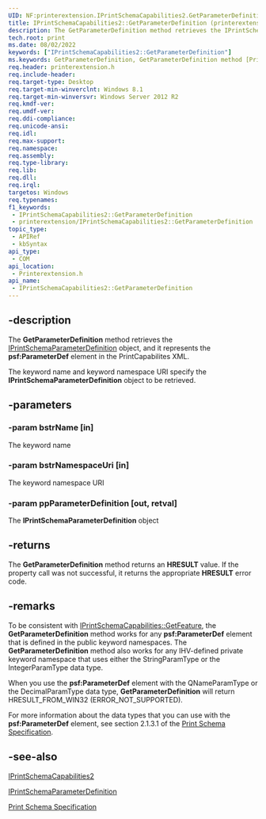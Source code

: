 ```yaml
---
UID: NF:printerextension.IPrintSchemaCapabilities2.GetParameterDefinition
title: IPrintSchemaCapabilities2::GetParameterDefinition (printerextension.h)
description: The GetParameterDefinition method retrieves the IPrintSchemaParameterDefinition object, and it represents the psf:ParameterDef element in the PrintCapabilites XML.
tech.root: print
ms.date: 08/02/2022
keywords: ["IPrintSchemaCapabilities2::GetParameterDefinition"]
ms.keywords: GetParameterDefinition, GetParameterDefinition method [Print Devices], GetParameterDefinition method [Print Devices],IPrintSchemaCapabilities2 interface, IPrintSchemaCapabilities2 interface [Print Devices],GetParameterDefinition method, IPrintSchemaCapabilities2.GetParameterDefinition, IPrintSchemaCapabilities2::GetParameterDefinition, print.iprintschemacapabilities2_getparameterdefinition, printerextension/IPrintSchemaCapabilities2::GetParameterDefinition
req.header: printerextension.h
req.include-header: 
req.target-type: Desktop
req.target-min-winverclnt: Windows 8.1
req.target-min-winversvr: Windows Server 2012 R2
req.kmdf-ver: 
req.umdf-ver: 
req.ddi-compliance: 
req.unicode-ansi: 
req.idl: 
req.max-support: 
req.namespace: 
req.assembly: 
req.type-library: 
req.lib: 
req.dll: 
req.irql: 
targetos: Windows
req.typenames: 
f1_keywords:
 - IPrintSchemaCapabilities2::GetParameterDefinition
 - printerextension/IPrintSchemaCapabilities2::GetParameterDefinition
topic_type:
 - APIRef
 - kbSyntax
api_type:
 - COM
api_location:
 - Printerextension.h
api_name:
 - IPrintSchemaCapabilities2::GetParameterDefinition
---
```


## -description

The **GetParameterDefinition** method retrieves the [IPrintSchemaParameterDefinition](./nn-printerextension-iprintschemaparameterdefinition.md) object, and it  represents the **psf:ParameterDef** element in the PrintCapabilites XML.

 The keyword name and keyword namespace URI specify the **IPrintSchemaParameterDefinition** object to be retrieved.

## -parameters

### -param bstrName [in]

The keyword name

### -param bstrNamespaceUri [in]

The keyword namespace URI

### -param ppParameterDefinition [out, retval]

The **IPrintSchemaParameterDefinition** object

## -returns

The **GetParameterDefinition** method returns an **HRESULT** value. If the property call was not successful, it returns the appropriate **HRESULT** error code.

## -remarks

To be consistent with [IPrintSchemaCapabilities::GetFeature](./nf-printerextension-iprintschemacapabilities-getfeature.md), the **GetParameterDefinition** method works for any **psf:ParameterDef** element that is defined in the public keyword namespaces.  The **GetParameterDefinition** method also works for any IHV-defined  private keyword namespace that uses  either the StringParamType or the IntegerParamType data type.

When you use the **psf:ParameterDef** element with the QNameParamType or the DecimalParamType data type, **GetParameterDefinition** will return HRESULT_FROM_WIN32 (ERROR_NOT_SUPPORTED).

For more information about the data types that you can use with the **psf:ParameterDef** element, see section 2.1.3.1 of the [Print Schema Specification](https://download.microsoft.com/download/d/e/c/deca6e6b-3e81-48e7-b7ef-6d92a547d03c/print-schema-spec-2-0.zip).

## -see-also

[IPrintSchemaCapabilities2](./nn-printerextension-iprintschemacapabilities2.md)

[IPrintSchemaParameterDefinition](./nn-printerextension-iprintschemaparameterdefinition.md)

[Print Schema Specification](https://download.microsoft.com/download/d/e/c/deca6e6b-3e81-48e7-b7ef-6d92a547d03c/print-schema-spec-2-0.zip)
